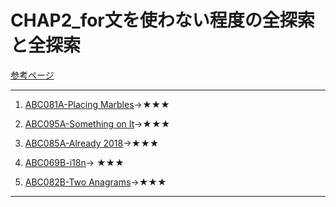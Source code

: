 # CHAP2_for文を使わない程度の全探索と全探索

[参考ページ](http://bit.ly/33qBzkr)

---
1. [ABC081A-Placing Marbles](https://atcoder.jp/contests/abc081/tasks/abc081_a)→★★★

1. [ABC095A-Something on It](https://atcoder.jp/contests/abc095/tasks/abc095_a)→★★★

1. [ABC085A-Already 2018](https://atcoder.jp/contests/abc085/tasks/abc085_a)→★★★

1. [ABC069B-i18n](https://atcoder.jp/contests/abc069/tasks/abc069_b)→
★★★

1. [ABC082B-Two Anagrams](https://atcoder.jp/contests/abc082/tasks/abc082_b)→★★★

---